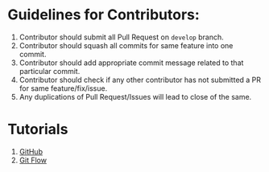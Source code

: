 # Guidelines for Contributors:

1. Contributor should submit all Pull Request on `develop` branch.
2. Contributor should squash all commits for same feature into one commit.
3. Contributor should add appropriate commit message related to that particular commit.
4. Contributor should check if any other contributor has not submitted a PR for same feature/fix/issue.
5. Any duplications of Pull Request/Issues will lead to close of the same.

# Tutorials

1. [GitHub](https://www.youtube.com/watch?v=Fwdg8-thBAc)
2. [Git Flow](https://www.atlassian.com/git/tutorials/comparing-workflows/gitflow-workflow)